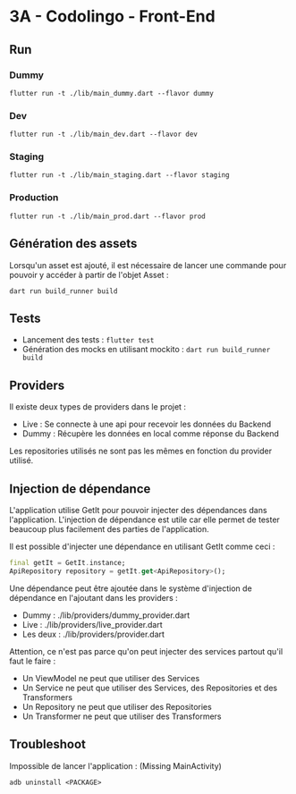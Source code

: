 # 3A - Codolingo - Front-End

## Run

### Dummy

`flutter run -t ./lib/main_dummy.dart --flavor dummy`

### Dev

`flutter run -t ./lib/main_dev.dart --flavor dev`

### Staging

`flutter run -t ./lib/main_staging.dart --flavor staging`

### Production

`flutter run -t ./lib/main_prod.dart --flavor prod`

## Génération des assets

Lorsqu'un asset est ajouté, il est nécessaire de lancer une commande pour pouvoir y accéder à partir de l'objet Asset : 

`dart run build_runner build`

## Tests

- Lancement des tests : `flutter test`
- Génération des mocks en utilisant mockito : `dart run build_runner build`

## Providers

Il existe deux types de providers dans le projet : 
- Live : Se connecte à une api pour recevoir les données du Backend
- Dummy : Récupère les données en local comme réponse du Backend

Les repositories utilisés ne sont pas les mêmes en fonction du provider utilisé.

## Injection de dépendance 

L'application utilise GetIt pour pouvoir injecter des dépendances dans l'application.
L'injection de dépendance est utile car elle permet de tester beaucoup plus facilement des parties de l'application.

Il est possible d'injecter une dépendance en utilisant GetIt comme ceci : 

```dart
final getIt = GetIt.instance;
ApiRepository repository = getIt.get<ApiRepository>();
```

Une dépendance peut être ajoutée dans le système d'injection de dépendance en l'ajoutant dans les providers :
- Dummy : ./lib/providers/dummy_provider.dart
- Live : ./lib/providers/live_provider.dart
- Les deux : ./lib/providers/provider.dart

Attention, ce n'est pas parce qu'on peut injecter des services partout qu'il faut le faire : 
- Un ViewModel ne peut que utiliser des Services
- Un Service ne peut que utiliser des Services, des Repositories et des Transformers
- Un Repository ne peut que utiliser des Repositories
- Un Transformer ne peut que utiliser des Transformers

## Troubleshoot

Impossible de lancer l'application : (Missing MainActivity)

`adb uninstall <PACKAGE>`